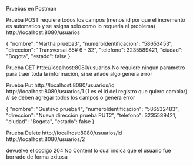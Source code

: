 Pruebas en Postman

Prueba POST 
requiere todos los campos (menos id por que el incremento es automatico y se asigna solo como lo requeria el problema)
http://localhost:8080/usuarios

{
  "nombre": "Martha prueba3",
  "numeroIdentificacion": "58653453",
  "direccion": "Transversal 85# 6 - 32",
  "telefono": 3235589421,
  "ciudad": "Bogota",
  "estado": false
}

Prueba GET 
http://localhost:8080/usuarios
No requiere ningun parametro para traer toda la información, si se añade algo genera error 


Prueba Put
http://localhost:8080/usuarios/id
http://localhost:8080/usuarios/1   (1 es el id del registro que quiero cambiar)
// se deben agregar todos los campos o genera error

{
  "nombre": "Gustavo prueba4",
  "numeroIdentificacion": "586532483",
  "direccion": "Nueva dirección prueba PUT2",
  "telefono": 3235589421,
  "ciudad": "Bogota",
  "estado": false
}

Prueba Delete
http://localhost:8080/usuarios/id
http://localhost:8080/usuarios/2 

devuelve el codigo 204 No Content lo cual indica que el usuario fue borrado de forma exitosa

